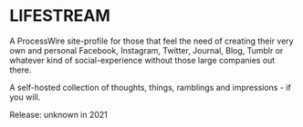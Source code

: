 # LIFESTREAM

A ProcessWire site-profile for those that feel the need of creating their very own and personal Facebook, Instagram, Twitter, Journal, Blog, Tumblr or whatever kind of social-experience without those large companies out there.

A self-hosted collection of thoughts, things, ramblings and impressions - if you will.

Release: unknown in 2021

